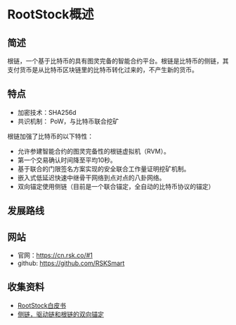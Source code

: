 # RootStock概述

## 简述

根链，一个基于比特币的具有图灵完备的智能合约平台。根链是比特币的侧链，其支付货币是从比特币区块链里的比特币转化过来的，不产生新的货币。

## 特点

- 加密技术：SHA256d
- 共识机制： PoW，与比特币联合挖矿

根链加强了比特币的以下特性：

- 允许参建智能合约的图灵完备性的根链虚拟机（RVM）。
- 第一个交易确认时间降至平均10秒。
- 基于联合的门限签名方案实现的安全联合工作量证明挖矿机制。
- 嵌入式低延迟快速中继骨干网络到点对点的八卦网络。
- 双向锚定使用侧链（目前是一个联合锚定，全自动的比特币协议的锚定）

## 发展路线

## 网站

- 官网：<https://cn.rsk.co/#1>
- github: <https://github.com/RSKSmart>

## 收集资料

- [RootStock白皮书](RootStock白皮书.md)
- [侧链，驱动链和根链的双向锚定](侧链，驱动链和根链的双向锚定设计.md)
